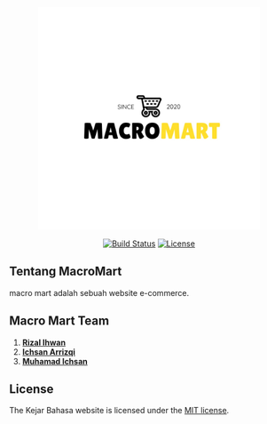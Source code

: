 <p align="center"><a href="#"><img src="public/LogoWeb/logonya.jpeg" width="400"></a></p>

<p align="center">
<a href="https://travis-ci.org/laravel/framework"><img src="https://travis-ci.org/laravel/framework.svg" alt="Build Status"></a>
<a href="https://packagist.org/packages/laravel/framework"><img src="https://poser.pugx.org/laravel/framework/license.svg" alt="License"></a>
</p>

## Tentang MacroMart

macro mart adalah sebuah website e-commerce.

## Macro Mart Team

1. **[Rizal Ihwan](https://github.com/rizalihwan)**
2. **[Ichsan Arrizqi](https://github.com/IchsnArrzq)**
3. **[Muhamad Ichsan](https://github.com/MuhamadIchsan)**

## License

The Kejar Bahasa website is licensed under the [MIT license](https://opensource.org/licenses/MIT).
